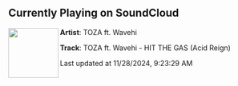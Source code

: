 ## Currently Playing on SoundCloud

[<img align="left" width="100" src="https://i1.sndcdn.com/artworks-9K6peIVLNnnra8zc-Uf9yvA-t500x500.jpg">](https://soundcloud.com/dirtyworkzofficial/toza-ft-wavehi-hit-the-gas-acid-reign)

**Artist**: TOZA ft. Wavehi 

**Track**: TOZA ft. Wavehi - HIT THE GAS (Acid Reign)

Last updated at 11/28/2024, 9:23:29 AM
